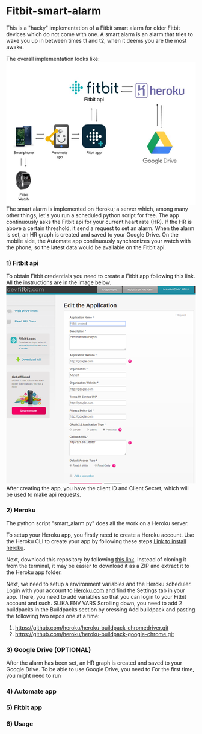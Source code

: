 # Fitbit-smart-alarm

This is a "hacky" implementation of a Fitbit smart alarm for older Fitbit devices which do not come with one.
A smart alarm is an alarm that tries to wake you up in between times t1 and t2, when it deems you are the most awake.

The overall implementation looks like:
![Implementation](https://github.com/DavidBoja/Fitbit-smart-alarm/blob/master/images/Fitbit%20drawing.jpg)
The smart alarm is implemented on Heroku; a server which, among many other things, let's you run a scheduled python script for free.
The app continuously asks the Fitbit api for your current heart rate (HR). If the HR is above a certain threshold, it send a request to set an alarm. 
When the alarm is set, an HR graph is created and saved to your Google Drive. 
On the mobile side, the Automate app continuously synchronizes your watch with the phone, so the latest data would be available on the Fitbit api.

### 1) Fitbit api
To obtain Fitbit credentials you need to create a Fitbit app following this link. All the instructions are in the image below.
![Create an app for Fitbit](https://github.com/DavidBoja/Fitbit-smart-alarm/blob/master/images/fitbit_api_register_app.png)
After creating the app, you have the client ID and Client Secret, which will be used to make api requests.

### 2) Heroku
The python script "smart_alarm.py" does all the work on a Heroku server.

To setup your Heroku app, you firstly need to create a Heroku account. 
Use the Heroku CLI to create your app by following these steps [Link to install heroku](https://devcenter.heroku.com/articles/heroku-cli).

Next, download this repository by following [this link](https://help.github.com/en/articles/cloning-a-repository). Instead of cloning it from the terminal, it may be easier to download it as a ZIP and extract it to the Heroku app folder.

Next, we need to setup a environment variables and the Heroku scheduler.
Login with your account to [Heroku.com](https://dashboard.heroku.com/apps) and find the Settings tab in your app.
There, you need to add variables so that you can login to your Fitbit account and such.
SLIKA ENV VARS
Scrolling down, you need to add 2 buildpacks in the Buildpacks section by oressing Add buildpack and pasting the following two repos one at a time:
1. https://github.com/heroku/heroku-buildpack-chromedriver.git
2. https://github.com/heroku/heroku-buildpack-google-chrome.git

### 3) Google Drive (OPTIONAL)
After the alarm has been set, an HR graph is created and saved to your Google Drive.
To be able to use Google Drive, you need to 
For the first time, you might need to run 

### 4) Automate app

### 5) Fitbit app

### 6) Usage
